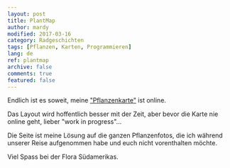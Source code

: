 ```yaml
---
layout: post
title: PlantMap
author: mardy
modified: 2017-03-16
category: Radgeschichten
tags: [Pflanzen, Karten, Programmieren]
lang: de
ref: plantmap
archive: false
comments: true
featured: false
---
```


Endlich ist es soweit, meine ["Pflanzenkarte"](http://www.latinamerica.bike//plantmap) ist online. 

Das Layout wird hoffentlich besser mit der Zeit, aber bevor die Karte nie online geht, lieber "work in progress"...

Die Seite ist meine Lösung auf die ganzen Pflanzenfotos, die ich während unserer Reise aufgenommen habe und euch nicht vorenthalten möchte.

Viel Spass bei der Flora Südamerikas.